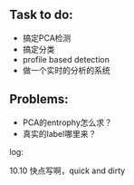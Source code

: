## Task to do:
- 搞定PCA检测
- 搞定分类
- profile based detection
- 做一个实时的分析的系统


## Problems:
- PCA的entrophy怎么求？
- 真实的label哪里来？

log:

10.10 快点写啊，quick and dirty



